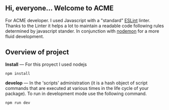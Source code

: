 ## Hi, everyone... Welcome to ACME

For ACME developer. I used Javascript with a "standard" [ESLint](https://eslint.org/) linter. Thanks to the Linter it helps a lot to maintain a readable code following rules determined by javascript stander.
 In conjunction with [nodemon](https://eslint.org/) for a more fluid development.

## Overview of project

**Install** — For this proyect I used nodejs

```terminal
npm install
```

**develop** — In the 'scripts' administration (it is a hash object of script commands that are executed at various times in the life cycle of your package).  To run in development mode use the following command.

```terminal
npm run dev
```
